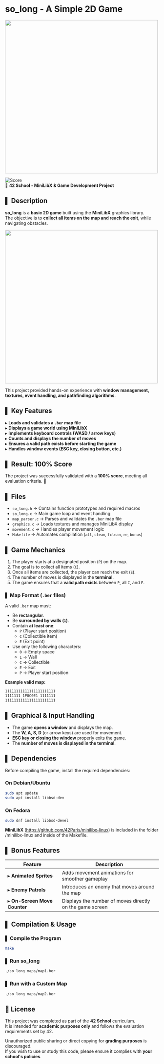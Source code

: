 # so_long - A Simple 2D Game

<img src="https://github.com/user-attachments/assets/64aaadef-8c66-4766-9790-32f8032226f8" width="500">

![Score](https://img.shields.io/badge/Score-100%25-brightgreen)  
📌 **42 School - MiniLibX & Game Development Project**  

## ▌ Description
**so_long** is a **basic 2D game** built using the **MiniLibX** graphics library.  
The objective is to **collect all items on the map and reach the exit**, while navigating obstacles.

<img src="https://github.com/user-attachments/assets/3ebba97c-388f-4b25-8056-6c97e52cc90a" width="500">

This project provided hands-on experience with **window management, textures, event handling, and pathfinding algorithms**.

## ▌ Key Features
▸ **Loads and validates a `.ber` map file**  
▸ **Displays a game world using MiniLibX**  
▸ **Implements keyboard controls (WASD / arrow keys)**  
▸ **Counts and displays the number of moves**  
▸ **Ensures a valid path exists before starting the game**  
▸ **Handles window events (ESC key, closing button, etc.)**  

## ▌ Result: **100% Score**
The project was successfully validated with a **100% score**, meeting all evaluation criteria. 🎉

## ▌ Files
- `so_long.h` → Contains function prototypes and required macros  
- `so_long.c` → Main game loop and event handling  
- `map_parser.c` → Parses and validates the `.ber` map file  
- `graphics.c` → Loads textures and manages MiniLibX display  
- `movement.c` → Handles player movement logic  
- `Makefile` → Automates compilation (`all`, `clean`, `fclean`, `re`, `bonus`)  

## ▌ **Game Mechanics**
1. The player starts at a designated position (`P`) on the map.
2. The goal is to collect all items (`C`).
3. Once all items are collected, the player can reach the exit (`E`).
4. The number of moves is displayed in the **terminal**.
5. The game ensures that a **valid path exists** between `P`, all `C`, and `E`.

### ▌ **Map Format (`.ber` files)**
A valid `.ber` map must:
- Be **rectangular**.
- Be **surrounded by walls (`1`)**.
- Contain **at least one**:
  - `P` (Player start position)
  - `C` (Collectible item)
  - `E` (Exit point)
- Use only the following characters:
  - `0` → Empty space
  - `1` → Wall
  - `C` → Collectible
  - `E` → Exit
  - `P` → Player start position

**Example valid map:**
```txt
11111111111111111111111
1111111 1P0C0E1 1111111
11111111111111111111111
```

## ▌ **Graphical & Input Handling**
- The game **opens a window** and displays the map.
- The **W, A, S, D** (or arrow keys) are used for movement.
- **ESC key or closing the window** properly exits the game.
- The **number of moves is displayed in the terminal**.

## ▌ **Dependencies**
Before compiling the game, install the required dependencies:

### **On Debian/Ubuntu**
```sh
sudo apt update  
sudo apt install libbsd-dev  
```

### **On Fedora**
```sh
sudo dnf install libbsd-devel  
```

**MiniLibX** (https://github.com/42Paris/minilibx-linux) is included in the folder /minilibx-linux and inside of the Makefile.

## ▌ **Bonus Features**
| Feature | Description |
|---------|-------------|
| ▸ **Animated Sprites** | Adds movement animations for smoother gameplay |
| ▸ **Enemy Patrols** | Introduces an enemy that moves around the map |
| ▸ **On-Screen Move Counter** | Displays the number of moves directly on the game screen |

## ▌ Compilation & Usage
### ▌ **Compile the Program**
```sh
make
``` 

### ▌ **Run so_long**
```sh
./so_long maps/map1.ber  
```

### ▌ **Run with a Custom Map**
```sh
./so_long maps/map2.ber  
```

## 📜 License
This project was completed as part of the **42 School** curriculum.  
It is intended for **academic purposes only** and follows the evaluation requirements set by 42.  

Unauthorized public sharing or direct copying for **grading purposes** is discouraged.  
If you wish to use or study this code, please ensure it complies with **your school's policies**.  

